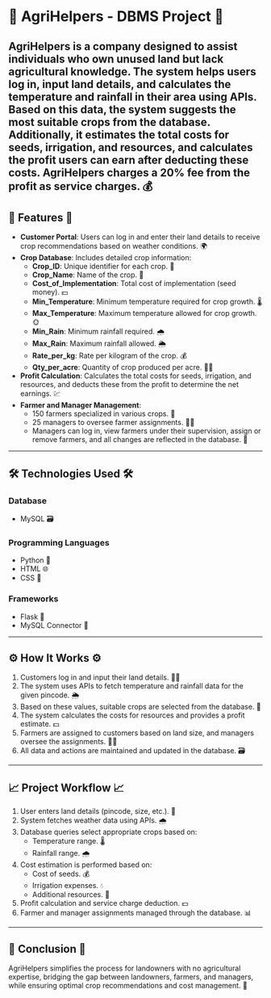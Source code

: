 # 🌾 **AgriHelpers - DBMS Project** 🌾

AgriHelpers is a company designed to assist individuals who own unused land but lack agricultural knowledge. The system helps users log in, input land details, and calculates the temperature and rainfall in their area using APIs. Based on this data, the system suggests the most suitable crops from the database. Additionally, it estimates the total costs for seeds, irrigation, and resources, and calculates the profit users can earn after deducting these costs. AgriHelpers charges a 20% fee from the profit as service charges. 💰
---
## 🚀 **Features** 🚀
- **Customer Portal**: Users can log in and enter their land details to receive crop recommendations based on weather conditions. 🌍
- **Crop Database**: Includes detailed crop information:
  - **Crop_ID**: Unique identifier for each crop. 🔢
  - **Crop_Name**: Name of the crop. 🌾
  - **Cost_of_Implementation**: Total cost of implementation (seed money). 💵
  - **Min_Temperature**: Minimum temperature required for crop growth. 🌡️
  - **Max_Temperature**: Maximum temperature allowed for crop growth. 🌞
  - **Min_Rain**: Minimum rainfall required. 🌧️
  - **Max_Rain**: Maximum rainfall allowed. 🌦️
  - **Rate_per_kg**: Rate per kilogram of the crop. 💰
  - **Qty_per_acre**: Quantity of crop produced per acre. 🧑‍🌾
- **Profit Calculation**: Calculates the total costs for seeds, irrigation, and resources, and deducts these from the profit to determine the net earnings. 💹
- **Farmer and Manager Management**:
  - 150 farmers specialized in various crops. 🌱
  - 25 managers to oversee farmer assignments. 🧑‍💼
  - Managers can log in, view farmers under their supervision, assign or remove farmers, and all changes are reflected in the database. 🔄
---
## 🛠️ **Technologies Used** 🛠️

### Database
- MySQL 🗃️

### Programming Languages
- Python 🐍
- HTML 🌐
- CSS 🎨

### Frameworks
- Flask 🚀
- MySQL Connector 🔌
---
## ⚙️ **How It Works** ⚙️
1. Customers log in and input their land details. 👨‍💻
2. The system uses APIs to fetch temperature and rainfall data for the given pincode. 🌦️
3. Based on these values, suitable crops are selected from the database. 🌾
4. The system calculates the costs for resources and provides a profit estimate. 💵
5. Farmers are assigned to customers based on land size, and managers oversee the assignments. 👩‍🌾
6. All data and actions are maintained and updated in the database. 🗃️
---
## 📈 **Project Workflow** 📈
1. User enters land details (pincode, size, etc.). 📍
2. System fetches weather data using APIs. 🌧️
3. Database queries select appropriate crops based on:
   - Temperature range. 🌡️
   - Rainfall range. 🌧️
4. Cost estimation is performed based on:
   - Cost of seeds. 💰
   - Irrigation expenses. 💧
   - Additional resources. 🔧
5. Profit calculation and service charge deduction. 💵
6. Farmer and manager assignments managed through the database. 📊
---
## 🎯 **Conclusion** 🎯
AgriHelpers simplifies the process for landowners with no agricultural expertise, bridging the gap between landowners, farmers, and managers, while ensuring optimal crop recommendations and cost management. 🌱
